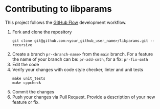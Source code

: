 # Contributing to libparams

This project follows the [GitHub Flow](https://docs.github.com/en/get-started/using-github/github-flow) development workflow.

1. Fork and clone the repository
    ```
    git clone git@github.com:<your_github_user_name>/libparams.git --recursive
    ```
2. Create a branch `pr-<branch-name>` from the `main` branch. For a feature the name of your branch can be: `pr-add-smth`, for a fix: `pr-fix-smth`
3. Edit the code
4. Verify your changes with code style checker, linter and unit tests
    ```
    make unit_tests
    make cppcheck
    ```
5. Commit the changes
6. Push your changes via Pull Request. Provide a description of your new feature or fix.
